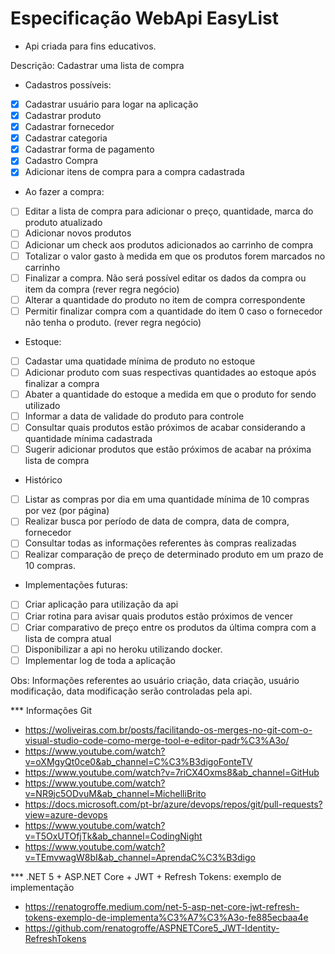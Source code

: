 # Especificação WebApi EasyList

- Api criada para fins educativos.

Descrição: Cadastrar uma lista de compra
* Cadastros possíveis:
 - [X] Cadastrar usuário para logar na aplicação 
 - [x] Cadastrar produto 
 - [X] Cadastrar fornecedor
 - [X] Cadastrar categoria
 - [X] Cadastrar forma de pagamento
 - [X] Cadastro Compra
 - [X] Adicionar itens de compra para a compra cadastrada
 
* Ao fazer a compra:
 - [ ] Editar a lista de compra para adicionar o preço, quantidade, marca do produto atualizado
 - [ ] Adicionar novos produtos
 - [ ] Adicionar um check aos produtos adicionados ao carrinho de compra
 - [ ] Totalizar o valor gasto à medida em que os produtos forem marcados no carrinho
 - [ ] Finalizar a compra. Não será possível editar os dados da compra ou item da compra (rever regra negócio)
 - [ ] Alterar a quantidade do produto no item de compra correspondente
 - [ ] Permitir finalizar compra com a quantidade do item 0 caso o fornecedor não tenha o produto. (rever regra negócio)
 
* Estoque:
 - [ ] Cadastar uma quatidade mínima de produto no estoque
 - [ ] Adicionar produto com suas respectivas quantidades ao estoque após finalizar a compra
 - [ ] Abater a quantidade do estoque a medida em que o produto for sendo utilizado
 - [ ] Informar a data de validade do produto para controle
 - [ ] Consultar quais produtos estão próximos de acabar considerando a quantidade mínima cadastrada
 - [ ] Sugerir adicionar produtos que estão próximos de acabar na próxima lista de compra 

* Histórico 
 - [ ] Listar as compras por dia em uma quantidade mínima de 10 compras por vez (por página)
 - [ ] Realizar busca por período de data de compra, data de compra, fornecedor
 - [ ] Consultar todas as informações referentes às compras realizadas
 - [ ] Realizar comparação de preço de determinado produto em um prazo de 10 compras.
 
* Implementações futuras:
 - [ ] Criar aplicação para utilização da api
 - [ ] Criar rotina para avisar quais produtos estão próximos de vencer
 - [ ] Criar comparativo de preço entre os produtos da última compra com a lista de compra atual
 - [ ] Disponibilizar a api no heroku utilizando docker.
 - [ ] Implementar log de toda a aplicação 
 
 Obs:
 Informações referentes ao usuário criação, data criação, usuário modificação, data modificação serão controladas pela api.
 
 *** Informações Git
 - https://woliveiras.com.br/posts/facilitando-os-merges-no-git-com-o-visual-studio-code-como-merge-tool-e-editor-padr%C3%A3o/
 - https://www.youtube.com/watch?v=oXMgyQt0ce0&ab_channel=C%C3%B3digoFonteTV
 - https://www.youtube.com/watch?v=7riCX4Oxms8&ab_channel=GitHub 
 - https://www.youtube.com/watch?v=NR9jc5ODvuM&ab_channel=MichelliBrito
 - https://docs.microsoft.com/pt-br/azure/devops/repos/git/pull-requests?view=azure-devops
 - https://www.youtube.com/watch?v=T5OxUTOfjTk&ab_channel=CodingNight
 - https://www.youtube.com/watch?v=TEmvwagW8bI&ab_channel=AprendaC%C3%B3digo
 
 *** .NET 5 + ASP.NET Core + JWT + Refresh Tokens: exemplo de implementação
 - https://renatogroffe.medium.com/net-5-asp-net-core-jwt-refresh-tokens-exemplo-de-implementa%C3%A7%C3%A3o-fe885ecbaa4e 
 - https://github.com/renatogroffe/ASPNETCore5_JWT-Identity-RefreshTokens